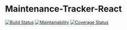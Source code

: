# Maintenance-Tracker-React

[![Build Status](https://travis-ci.org/megame24/Maintenance-Tracker-React.svg?branch=develop)](https://travis-ci.org/megame24/Maintenance-Tracker-React) [![Maintainability](https://api.codeclimate.com/v1/badges/f73a899b14f947387f88/maintainability)](https://codeclimate.com/github/megame24/Maintenance-Tracker-React/maintainability) [![Coverage Status](https://coveralls.io/repos/github/megame24/Maintenance-Tracker-React/badge.svg?branch=develop)](https://coveralls.io/github/megame24/Maintenance-Tracker-React?branch=develop)

